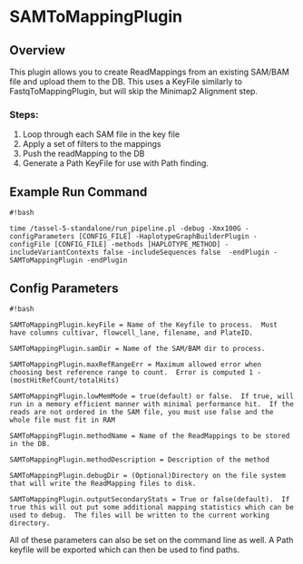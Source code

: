 # SAMToMappingPlugin

## Overview

This plugin allows you to create ReadMappings from an existing SAM/BAM file and upload them to the DB.  This uses a KeyFile similarly to FastqToMappingPlugin, but will skip the Minimap2 Alignment step.

### Steps:
1. Loop through each SAM file in the key file
2. Apply a set of filters to the mappings
3. Push the readMapping to the DB
4. Generate a Path KeyFile for use with Path finding.

## Example Run Command

```
#!bash

time /tassel-5-standalone/run_pipeline.pl -debug -Xmx100G -configParameters [CONFIG_FILE] -HaplotypeGraphBuilderPlugin -configFile [CONFIG_FILE] -methods [HAPLOTYPE_METHOD] -includeVariantContexts false -includeSequences false  -endPlugin -SAMToMappingPlugin -endPlugin

```




## Config Parameters

```
#!bash

SAMToMappingPlugin.keyFile = Name of the Keyfile to process.  Must have columns cultivar, flowcell_lane, filename, and PlateID.

SAMToMappingPlugin.samDir = Name of the SAM/BAM dir to process.

SAMToMappingPlugin.maxRefRangeErr = Maximum allowed error when choosing best reference range to count.  Error is computed 1 - (mostHitRefCount/totalHits)

SAMToMappingPlugin.lowMemMode = true(default) or false.  If true, will run in a memory efficient manner with minimal performance hit.  If the reads are not ordered in the SAM file, you must use false and the whole file must fit in RAM

SAMToMappingPlugin.methodName = Name of the ReadMappings to be stored in the DB.

SAMToMappingPlugin.methodDescription = Description of the method

SAMToMappingPlugin.debugDir = (Optional)Directory on the file system that will write the ReadMapping files to disk.

SAMToMappingPlugin.outputSecondaryStats = True or false(default).  If true this will out put some additional mapping statistics which can be used to debug.  The files will be written to the current working directory.

```
All of these parameters can also be set on the command line as well.  A Path keyfile will be exported which can then be used to find paths.